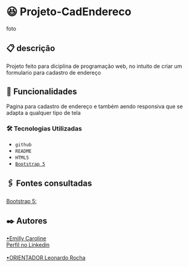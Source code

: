 # 😆 Projeto-CadEndereco
foto

## 📋 descrição

Projeto feito para diciplina de programação web, no intuito de criar um formulario para cadastro de endereço

## 🔧 Funcionalidades

Pagina para cadastro de endereço e também aendo responsiva que se adapta a qualquer tipo de tela


### 🛠️ Tecnologias Utilizadas
    
   - `github`  
   - `README`
   - `HTML5`
   - [`Bootstrap 5`](https://getbootstrap.com/docs/5.0/forms/layout/#gutters)

## 🖇️ Fontes consultadas

[Bootstrap 5:](https://getbootstrap.com/)

## ✒️ Autores
[•Emilly Caroline](https://github.com/emillycaaroline)  
[Perfil no Linkedin](https://www.linkedin.com/in/emilly-caroline-129936290) <br> <br>
[•ORIENTADOR Leonardo Rocha](https://github.com/LeonardoRochaMarista)